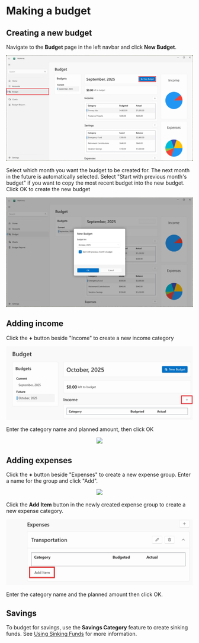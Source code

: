 # Making a budget

## Creating a new budget

Navigate to the **Budget** page in the left navbar and click
**New Budget**.

![New Budget](../img/new-budget.jpg)

Select which month you want the budget to be created for. The
next month in the future is automatically selected. Select
"Start with previous month's budget" if you want to copy the
most recent budget into the new budget. Click OK to create
the new budget

![New Budget Dialog](../img/new-budget-dialog.jpg)


## Adding income

Click the **+** button beside "Income" to create a new income
category

![New income category](../img/new-income-category.jpg)

Enter the category name and planned amount, then click OK

<div style="text-align: center;">
    <img src="/img/new-income-category-dialog.jpg" width="300">
</div>


## Adding expenses

Click the **+** button beside "Expenses" to create a new expense
group. Enter a name for the group and click "Add".

<div style="text-align: center;">
    <img src="/img/new-budget-expense-group-dialog.jpg"         width="300">
</div>

Click the **Add Item** button in the newly created expense
group to create a new expense category.

![New budget expense category](../img/new-budget-expense-item.jpg)

Enter the category name and the planned amount then click OK.

## Savings

To budget for savings, use the **Savings Category** feature to create sinking funds.
See [Using Sinking Funds](../tutorials/sinking-fund.md) for more information.

